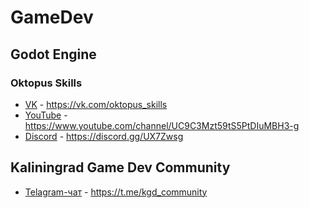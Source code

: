 # GameDev

## Godot Engine
### Oktopus Skills
- [VK](https://vk.com/oktopus_skills) - https://vk.com/oktopus_skills
- [YouTube](https://www.youtube.com/channel/UC9C3Mzt59tS5PtDIuMBH3-g) - https://www.youtube.com/channel/UC9C3Mzt59tS5PtDIuMBH3-g
- [Discord](https://discord.gg/UX7Zwsg) - https://discord.gg/UX7Zwsg

## Kaliningrad Game Dev Community
- [Telagram-чат](https://t.me/kgd_community) - https://t.me/kgd_community